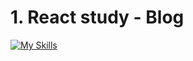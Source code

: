  # 1. React study - Blog

 [![My Skills](https://skillicons.dev/icons?i=js,react,css,firebase)](https://skillicons.dev)
